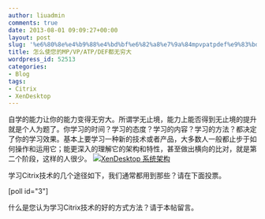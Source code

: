 ```yaml
---
author: liuadmin
comments: true
date: 2013-08-01 09:09:27+00:00
layout: post
slug: '%e6%80%8e%e4%b9%88%e4%bd%bf%e6%82%a8%e7%9a%84mpvpatpdef%e9%83%bd%e6%97%a0%e7%a9%b7%e5%a4%a7'
title: 怎么使您的MP/VP/ATP/DEF都无穷大
wordpress_id: 52513
categories:
- Blog
tags:
- Citrix
- XenDesktop
---
```


自学的能力让你的能力变得无穷大。所谓学无止境，能力上能否得到无止境的提升就是个人为题了。你学习的时间？学习的态度？学习的内容？学习的方法？都决定了你的学习效果。基本上要学习一种新的技术或者产品，大多数人一般都止步于如何操作和运用它；能更深入的理解它的架构和特性，甚至做出横向的比对，就是第二个阶段，这样的人很少。<!-- more -->
[![XenDesktop 系统架构](http://cdn1.martinliu.cn/wp-content/uploads/2013/08/excalibur-architecture-xd7.jpg)](http://cdn1.martinliu.cn/wp-content/uploads/2013/08/excalibur-architecture-xd7.jpg)






学习Citrix技术的几个途径如下，我们通常都用到那些？请在下面投票。

[poll id="3"]

什么是您认为学习Citrix技术的好的方式方法？请于本帖留言。


